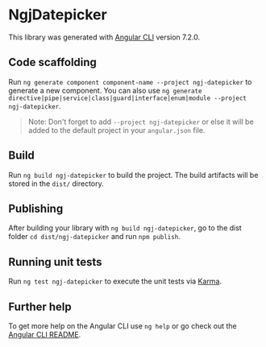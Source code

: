 # NgjDatepicker

This library was generated with [Angular CLI](https://github.com/angular/angular-cli) version 7.2.0.

## Code scaffolding

Run `ng generate component component-name --project ngj-datepicker` to generate a new component. You can also use `ng generate directive|pipe|service|class|guard|interface|enum|module --project ngj-datepicker`.
> Note: Don't forget to add `--project ngj-datepicker` or else it will be added to the default project in your `angular.json` file. 

## Build

Run `ng build ngj-datepicker` to build the project. The build artifacts will be stored in the `dist/` directory.

## Publishing

After building your library with `ng build ngj-datepicker`, go to the dist folder `cd dist/ngj-datepicker` and run `npm publish`.

## Running unit tests

Run `ng test ngj-datepicker` to execute the unit tests via [Karma](https://karma-runner.github.io).

## Further help

To get more help on the Angular CLI use `ng help` or go check out the [Angular CLI README](https://github.com/angular/angular-cli/blob/master/README.md).
